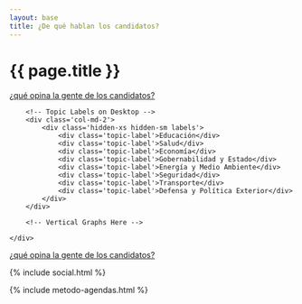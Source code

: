 ```yaml
---
layout: base
title: ¿De qué hablan los candidatos?
---
```


<!-- Next Question -->
<div class='row'>
    <div class='col-sm-6'>
        <h1 class='thin orange'>{{ page.title }}</h1>
    </div>
    <div class='col-sm-6 tright'>
        <a class='next-question' href='{{ site.baseurl }}/pages/percepcion-ciudadana'>
            <span class='question'>¿qué opina la gente de los candidatos?</span> <i class='icon-arrow-right'></i>
        </a>
    </div>
</div>


<div class='row row-topics'>
    <div class='tabla-comparativa' id='charts'>

        <!-- Topic Labels on Desktop -->
        <div class='col-md-2'>
            <div class='hidden-xs hidden-sm labels'>
                <div class='topic-label'>Educación</div>
                <div class='topic-label'>Salud</div>
                <div class='topic-label'>Economía</div>
                <div class='topic-label'>Gobernabilidad y Estado</div>
                <div class='topic-label'>Energía y Medio Ambiente</div>
                <div class='topic-label'>Seguridad</div>
                <div class='topic-label'>Transporte</div>
                <div class='topic-label'>Defensa y Política Exterior</div>
            </div>
        </div>

        <!-- Vertical Graphs Here -->

    </div>
</div>

<div class='row'>
    <div class='col-sm-12 tright'>
        <a class='next-question' href='{{ site.baseurl }}/pages/percepcion-ciudadana'>
            <span class='question'>¿qué opina la gente de los candidatos?</span> <i class='icon-arrow-right'></i>
        </a>
    </div>
</div>

{% include social.html %}

{% include metodo-agendas.html %}

<!-- Libraries -->
<script src="{{ site.baseurl }}/js/lib/d3.v3.min.js" charset="utf-8"></script>
<script src="{{ site.baseurl }}/js/lib/underscore.js" charset="utf-8"></script>
<script src="{{ site.baseurl }}/js/lib/backbone.js" charset="utf-8"></script>
<script src="{{ site.baseurl }}/js/candidatometro.js"></script>
<script>

    var data = [
        {name: 'Evelyn Matthei',         url: 'agenda_matthei.json',          img: 'fot_evelyn_matthei.jpg'},
        {name: 'Michelle Bachelet',      url: 'agenda_bachelet.json',         img: 'fot_michelle_bachelet.jpg'},
        {name: 'Marco Enríquez-Ominami', url: 'agenda_enriquez_ominami.json', img: 'fot_marco_enriquez-ominami.jpg'},
        {name: 'Alfredo Sfeir',          url: 'agenda_sfeir.json',            img: 'fot_alfredo_sfeir.jpg'},
        {name: 'Roxana Miranda',         url: 'agenda_miranda.json',          img: 'fot_roxana_miranda.jpg'},
        {name: 'Marcel Claude',          url: 'agenda_claude.json',           img: 'fot_marcel_claude.jpg'},
        {name: 'Ricardo Israel',         url: 'agenda_israel.json',           img: 'fot_ricardo_israel.jpg'},
        {name: 'Tomás Jocelyn-Holt',     url: 'agenda_jocelyn_holt.json',     img: 'fot_tomas_jocelyn-holt.jpg'},
        {name: 'franco parisi',          url: 'agenda_parisi.json',           img: 'fot_franco_parisi.jpg'}
    ];

    data.forEach(function(d) {
        d.url = '{{ site.baseurl }}/data/agenda/' + d.url;
    });

    var mdset = Candidatometro.MultiDataset().data(data);

    var bubbleChart = new Candidatometro.BubbleChart()
        .mdataset(mdset);

    // <div class='col-md-1'>
    //   <div class='avatar'>
    //     <img class='img-circle img-responsive' src='{{ site.baseurl }}/img/fot_evelyn_matthei.jpg'>
    //     <h6 class='bold uc'>Evelyn Matthei</h6>
    //   </div>
    //
    //   <div class='graph'>
    //     <div class='graph-cell'>
    //       <div class='visible-xs visible-sm topic-label'>Educación</div>
    //     </div>
    //     <div class='graph-cell'>
    //       <div class='visible-xs visible-sm topic-label'>Salud</div>
    //     </div>
    //     <div class='graph-cell'>
    //       <div class='visible-xs visible-sm topic-label'>Economía</div>
    //     </div>
    //     <div class='graph-cell'>
    //       <div class='visible-xs visible-sm topic-label'>Gobernabilidad y Estado</div>
    //     </div>
    //     <div class='graph-cell'>
    //       <div class='visible-xs visible-sm topic-label'>Energía y Medio Ambiente</div>
    //     </div>
    //     <div class='graph-cell'>
    //       <div class='visible-xs visible-sm topic-label'>Seguridad</div>
    //     </div>
    //     <div class='graph-cell'>
    //       <div class='visible-xs visible-sm topic-label'>Transporte</div>
    //     </div>
    //     <div class='graph-cell'>
    //       <div class='visible-xs visible-sm topic-label'>Defensa y Política Exterior</div>
    //     </div>
    //   </div>
    // </div>


    var colCandidato = d3.select('#charts').selectAll('div.col-md-1')
        .data(data)
        .enter()
        .append('div')
        .attr('class', 'col-md-1');

    var divAvatar = colCandidato.append('div')
        .attr('class', 'avatar');

    var divChart = colCandidato.append('div')
        .attr('class', 'graph');

    divAvatar.append('img')
        .attr('class', 'img-circle img-responsive')
        .attr('src', function(d) { return '{{ site.baseurl }}/img/' + d.img; });

    divAvatar.append('h6')
        .attr('class', 'bold uc')
        .text(function(d) { return d.name; });

    divChart.call(bubbleChart);

</script>